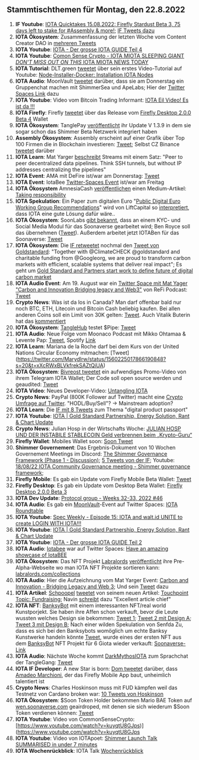 ## Stammtischthemen für Montag, den 22.8.2022

1. **IF Youtube**: [IOTA Quicktakes 15.08.2022: Firefly Stardust Beta 3, 75 days left to stake for #Assembly & more!](https://www.youtube.com/watch?v=hVQ3RUDNCLk); [IF Tweets dazu](https://twitter.com/iota/status/1559102697747496960?s=20&t=h8D99udmSUv9pAui6P8NRA)
2. **IOTA Ökosystem**: Zusammenfassung der letzten Woche vom Content Creator DAO in [mehreren Tweets](https://twitter.com/IOTAcontentDAO/status/1559138449944285184?s=20&t=h8D99udmSUv9pAui6P8NRA)
3. **IOTA Youtube**: [IOTA - Der grosse IOTA GUIDE Teil 4](https://www.youtube.com/watch?v=AhtM2AI_Lm4)
4. **IOTA Youtube**: [Comon Sense Crypto - IOTA MIOTA SLEEPING GIANT *DON'T MISS OUT ON THIS* IOTA MIOTA NEWS TODAY](https://www.youtube.com/watch?v=m1DMLURMoy0)
5. **IOTA Tutorial**: DLT.green [tweetet](https://twitter.com/dlt_green/status/1559468638209556482?s=20&t=AM8pASAyC--SY5Zc2rLUXg) über sein erstes Video-Tutorial auf Youtube: [Node-Installer-Docker: Installation IOTA Nodes](https://www.youtube.com/watch?v=8QkvdLCL7K8)
6. **IOTA Audio**: MoonVault [tweetet](https://twitter.com/Moon_Vault_News/status/1559493137973710849?s=20&t=cTs91s7MTOLuqTqkSZzKhw) darüber, dass sie am Donnerstag ein Gruppenchat machen mit ShimmerSea und ApeLabs; Hier der [Twitter Spaces Link](https://twitter.com/Moon_Vault_News/status/1559630856255205376?s=20&t=1i6BKsnVD-hMj8X0q3_KrA) dazu
7. **IOTA Youtube**: Video vom Bitcoin Trading Informant: [IOTA Eil Video! Es ist da !!!](https://www.youtube.com/watch?v=jluHjNiYwoQ)
8. **IOTA Firefly**: Firefly [tweetet](https://twitter.com/fireflywallet/status/1559528978704220160?s=20&t=cwBHnu18XcuTsiarpd_o3A) über das Release vom [Firefly Desktop 2.0.0 Beta 4](https://github.com/iotaledger/firefly/releases/tag/desktop-2.0.0-beta-4) Wallet
9. **IOTA Ökosystem**: TanglePay [veröffentlicht](https://twitter.com/tanglepaycom/status/1559549186567446529?s=20&t=cwBHnu18XcuTsiarpd_o3A) ihr Update V 1.3.9 in dem sie sogar schon das Shimmer Beta Netzwerk integriert haben
10. **Assembly Ökosystem**: Assembly erscheint auf einer Grafik über Top 100 Firmen die in Blockchain investieren: [Tweet](https://twitter.com/AltcoinDailyio/status/1559606364174815233?s=20&t=ynYXeVwGs1BMycBy13BWYQ); Selbst CZ Binance [tweetet](https://twitter.com/cz_binance/status/1559642866787426314?s=20&t=z30WHBSXyYGenEf4wgnXdA) darüber
11. **IOTA Learn**: Mat Yarger [beschreibt](https://twitter.com/Mat_Yarger/status/1559568316825493504?s=20&t=TgZ6C9AN5qERgqBeZrHX2A) Streams mit einem Satz: "Peer to peer decentralized data pipelines. Think SSH tunnels, but without IP addresses centralizing the pipelines"
12. **IOTA Event**: AMA mit DeFire ist/war am Donnerstag: [Tweet](https://twitter.com/DeFIRE_org/status/1559118644105420800?s=20&t=ynYXeVwGs1BMycBy13BWYQ)
13. **IOTA Event**: IotaBee [Twitter-Spaces Event](https://twitter.com/Blockcastcc/status/1559629501897707521?s=20&t=ynYXeVwGs1BMycBy13BWYQ) ist/war am Freitag
14. **IOTA Ökosystem** AmnesiaCash [veröffentlichen](https://twitter.com/amnesia_cash/status/1559652369864032260?s=20&t=ynYXeVwGs1BMycBy13BWYQ) einen Medium-Artikel: [Taking responsibility](https://medium.com/@amnesia_cash/taking-responsibility-799aef415c9a)
15. **IOTA Spekulation**: Ein Paper zum digitalen Euro "[Public Digital Euro Working Group
Recommendations](https://7869715.fs1.hubspotusercontent-na1.net/hubfs/7869715/New%20-%20Public%20DEA%20Working%20Group%20Paper.pdf)" wird von LiftCapital so [interpretiert](https://twitter.com/CapitalLiftt/status/1559655740624670720?s=20&t=1i6BKsnVD-hMj8X0q3_KrA), dass IOTA eine gute Lösung dafür wäre..
16. **IOTA Ökosystem**: SoonLabs [gibt bekannt](https://twitter.com/soon_labs/status/1559766975693332482?s=20&t=1i6BKsnVD-hMj8X0q3_KrA), dass an einem KYC- und Social Media Modul für das Soonaverse gearbeitet wird; Ben Royce soll das übernehmen ([Tweet](https://twitter.com/accretionist/status/1559869229326901250?s=20&t=ePffY26qM_MS21gwvmr3Zg)). Außerdem arbeitet jetzt IOTABen für das Soonaverse: [Tweet](https://twitter.com/soon_labs/status/1560132542094659584?s=20&t=KojX3ULwyK06F7tPwyGRPA)
17. **IOTA Ökosystem**: Die [IF retweetet](https://twitter.com/iota/status/1559900312068132866?s=20&t=z30WHBSXyYGenEf4wgnXdA) nochmal den [Tweet von Goldstandard](https://twitter.com/goldstandard/status/1557706127537758210): "Together with @ClimateCHECK @goldstandard and charitable funding from @Googleorg, we are proud to  transform carbon markets with efficient, scalable systems that deliver real impact"; Es geht um [Gold Standard and Partners start work to define future of digital carbon market](https://www.goldstandard.org/blog-item/gold-standard-and-partners-start-work-define-future-digital-carbon-market)
18. **IOTA Audio Event**: Am 19. August war ein [Twitter Space mit Mat Yager "Carbon and Innovation 
Bridging legacy and Web3"](https://twitter.com/i/spaces/1YqxopodmmyKv?s=20) von ReFi Podcast: [Tweet](https://twitter.com/ReFiPodcast/status/1559856195787436035?s=20&t=z30WHBSXyYGenEf4wgnXdA)
19. **Crypto News**: Was ist da los in Canada? Man darf offenbar bald nur noch BTC, ETH, Litecoin und Bitcoin Cash beliebig kaufen. Bei allen anderen Coins soll ein Limit von 30K gelten: [Tweet](https://twitter.com/mochains/status/1559971309597122560?s=20&t=KojX3ULwyK06F7tPwyGRPA). Auch Vitalik Buterin hat das [kommentiert](https://twitter.com/VitalikButerin/status/1560049658457513985?s=20&t=KojX3ULwyK06F7tPwyGRPA)
20. **IOTA Ökosystem**: [TangleHub](https://twitter.com/Tanglehub_eu) testet $Pipe: [Tweet](https://twitter.com/Tanglehub_eu/status/1560173520092598272?s=20&t=KojX3ULwyK06F7tPwyGRPA)
21. **IOTA Audio**: Neue Folge vom Moonaco Podcast mit Mikko Ohtamaa & Levente Pap: [Tweet](https://twitter.com/MoonacoPodcast/status/1560209992845856770?s=20&t=KojX3ULwyK06F7tPwyGRPA), Spotify [Link](https://open.spotify.com/episode/1blCYH48h10xJvrsNlsTdq?si=2QM_fZsMShmCqyspnN_GHw&nd=1)
22. **IOTA Learn**: Mariana de la Roche darf bei dem Kurs von der United Nations Circular Economy mitmachen: [Tweet] (https://twitter.com/Marydlrw/status/1560225017866190848?s=20&t=xXcRWxBLVkfrekSAZtQiUA)
23. **IOTA Ökosystem**: [Bivreost tweetet](https://twitter.com/bivreost/status/1560242643615059971?s=20&t=2lfGrGmDH-ih71QvDVI4OA) ein aufwendiges Promo-Video von ihrem Telegram IOTA Wallet; Der Code soll open source werden und geaudited: [Tweet](https://twitter.com/bivreost/status/1560287801958174720?s=20&t=2lfGrGmDH-ih71QvDVI4OA)
24. **IOTA Video**: Neues Developer-Video: [Untangling IOTA](https://www.twitch.tv/videos/1564546674)
25. **Crypto News**: PayPal (800K Follower auf Twitter) macht eine [Crypto Umfrage auf Twitter](https://twitter.com/PayPal/status/1559987112383954944?s=20&t=2lfGrGmDH-ih71QvDVI4OA). "HODL/Buy/Sell"? -> Mainstream adoption?
26. **IOTA Learn**: Die [IF mit 8 Tweets](https://twitter.com/iota/status/1560295463567429632?s=20&t=2lfGrGmDH-ih71QvDVI4OA) zum Thema "digital product passport"
27. **IOTA Youtube**: [IOTA | Gold Standard Partnership, Energy Solution, Rant & Chart Update](https://www.youtube.com/watch?v=4rHNtVURAQ0)
28. **Crypto News**: Julian Hosp in der Wirtschafts Woche: [JULIAN HOSP UND DER INSTABILE STABLECOIN
Geld verbrennen beim „Krypto-Guru“](https://www.wiwo.de/my/finanzen/geldanlage/julian-hosp-und-der-instabile-stablecoin-geld-verbrennen-beim-krypto-guru/28603406.html?social=twitter&utm_medium=social&utm_source=Twitter&ticket=ST-695741-HHQfx23uBbtvXW0ZajSV-cas01.example.org#Echobox=1660808493)
29. **Firefly Wallet**: Mobiles Wallet soon: [Soon Tweet](https://twitter.com/fireflywallet/status/1560287703802994688?s=20&t=VGveGM3YTdbBIoGm_D-l9A)
30. **Shimmer Governement**: Das Ergebnis-Dokument von 10 Wochen Governement Meetings im Discord: [The Shimmer Governance Framework (Phase 1 - Discussion)](https://govern.iota.org/t/the-shimmer-governance-framework-phase-1-discussion/1397); [5 Tweets von der IF](https://twitter.com/iota/status/1560642760037650437?s=20&t=uuaroU9c0vDcG484N9_Tzg); Youtube: [18/08/22 IOTA Community Governance meeting - Shimmer governance framework](https://www.youtube.com/watch?v=0l3mq_BbsU8);
31. **Firefly Mobile**: Es gab ein Update vom Firefly Mobile Beta Wallet: [Tweet](https://twitter.com/Vrom14286662/status/1560876287866052608?s=20&t=uuaroU9c0vDcG484N9_Tzg)
32. **Firefly Desktop**: Es gab ein Update vom Desktop Beta Wallet:  [Firefly Desktop 2.0.0 Beta 3](https://github.com/iotaledger/firefly/releases/tag/desktop-2.0.0-beta-3)
33. **IOTA Dev Update**: [Protocol group - Weeks 32-33, 2022 #46](https://github.com/iotaledger/research-updates/discussions/46)
34. **IOTA Audio**: Es gab ein [MoonVault](https://twitter.com/Moon_Vault_News)-Event auf Twitter Spaces: [IOTA Roundtable](https://twitter.com/i/spaces/1OdJrBDLlVOJX)
35. **IOTA Youtube**: [Spec Weekly - Episode 15: IOTA and walt.id UNITE to create LOGIN WITH IOTA!!!](https://www.youtube.com/watch?v=noyfCWGm4QM)
36. **IOTA Youtube**: [IOTA | Gold Standard Partnership, Energy Solution, Rant & Chart Update](https://www.youtube.com/watch?v=4rHNtVURAQ0)
37. **IOTA Youtube**: [IOTA - Der grosse IOTA GUIDE Teil 2](https://www.youtube.com/watch?v=MBFkNzj2Gv4)
38. **IOTA Audio**: [Iotabee](https://twitter.com/iotabee) war auf Twitter Spaces: [Have an amazing showcase of IotaBEE](https://twitter.com/Blockcastcc/status/1559629501897707521?s=20&t=aTSlVYo9pfKVWZfPENKWxA)
39. **IOTA Ökosystem**: Das NFT Projekt [Labralords](https://twitter.com/labralords) [veröffentlicht](https://twitter.com/labralords/status/1559463283136118787?s=20&t=aTSlVYo9pfKVWZfPENKWxA) ihre Pre-Alpha-Webseite wo man IOTA NFT Projekte sortieren kann: [labralords.com/collections](https://labralords.com/collections)
40. **IOTA Audio**: Hier die Aufzeichnung vom Mat Yarger Event: [Carbon and Innovation - Bridging Legacy and Web 3](https://twitter.com/i/spaces/1ypKdEZwWBgGW); Und sein [Tweet](https://twitter.com/Mat_Yarger/status/1561527722416939010?s=20&t=LXvBtwP0RGWHAQT8mrEMcg) dazu
41. **IOTA Artikel**: [Schpoopel](https://twitter.com/Schpoopel) [tweetet](https://twitter.com/Schpoopel/status/1560631626656145409?s=20&t=TgZ6C9AN5qERgqBeZrHX2A) von seinem neuen Artikel: [Touchpoint Topic: Fundraising](https://medium.com/@Schpoopel/touchpoint-topic-fundraising-cf3ea06303ee); Navin [schreibt](https://twitter.com/navinram999/status/1560939054149115906?s=20&t=TgZ6C9AN5qERgqBeZrHX2A) dazu "Excellent article chief"
42. **IOTA NFT**: [BanksyBot](https://twitter.com/banksybots) mit einem interessanten NFT/real world Kunstporjekt. Sie haben ihre Affen schon verkauft, bevor die Leute wussten welches Design sie bekommen: [Tweet 1](https://twitter.com/MirumLabs/status/1549335668681474048?s=20&t=TgZ6C9AN5qERgqBeZrHX2A); [Tweet 2 mit Design A](https://twitter.com/Wolf08151/status/1560930469763497984?s=20&t=TgZ6C9AN5qERgqBeZrHX2A); [Tweet 3 mit Design B](https://twitter.com/MirumLabs/status/1560953042765242369?s=20&t=TgZ6C9AN5qERgqBeZrHX2A); Nach einer wilden Spekulation von Senfda Zu, dass es sich bei den Banksybots womöglich um echte Banksy Kunstwerke handeln könnte [Tweet](https://twitter.com/SenfdaTzu/status/1561265455544901633?s=20&t=3OP6exPrTz_NGPYAdyO2lQ), wurde eines der ersten NFT aus dem [BanksyBot](https://twitter.com/banksybots) NFT Projekt für 6 Giota wieder verkauft: [Soonaverse-Link](https://soonaverse.com/nft/0xb104b61253e8c0494c59de864bce14e739fdfc3f)
43. **IOTA Audio**: Nächste Woche kommt [DarkMythosIOTA](https://twitter.com/DarkMythosIOTA) zum Sprachchat der TangleGang: [Tweet](https://twitter.com/GangTangleTalk/status/1561296134265618433?s=20&t=CFyR2XUj7xMIIhpLpvjRwg)
44. **IOTA IF Developer**: A new Star is born: [Dom tweetet](https://twitter.com/amadeomarchioni/status/1561533156435566603?s=20&t=LXvBtwP0RGWHAQT8mrEMcg) darüber, dass [Amadeo Marchioni](https://twitter.com/amadeomarchioni), der das Firefly Mobile App baut, unheimlich talentiert ist
45. **Crypto News**: Charles Hoskinson muss mit FUD kämpfen weil das Testnetz von Cardano broken war: [10 Tweets von Hoskinson](https://twitter.com/IOHK_Charles/status/1561077286807318529?s=20&t=LXvBtwP0RGWHAQT8mrEMcg)
46. **IOTA Ökosystem**: $Soon Token Holder bekommen Mario BAE Token auf [wen.soonaverse.com](wen.soonaverse.com) geairdroped, mit denen sie sich wiederum $Soon Token verdienen können: [Tweet](https://twitter.com/DaveRL6/status/1561618967176785921?s=20&t=tGSSYZDCbnjn5b_AZD9t3Q)
47. **IOTA Youtube**: Video von CommonSenseCrypto: [https://www.youtube.com/watch?v=kuyqtU8GJps)](https://www.youtube.com/watch?v=kuyqtU8GJps
48. **IOTA Youtube**: Video von IOTApoet: [Shimmer Launch Talk SUMMARISED in under 7 minutes](https://www.youtube.com/watch?v=0nzS_UHBHE4)
49. **IOTA Wochenrückblick**: IOTA Talk [Wochenrückblick](https://www.iota-talk.com/index.php?article/212-wochenr%C3%BCckblick-vom-14-bis-20-august-2022/)




